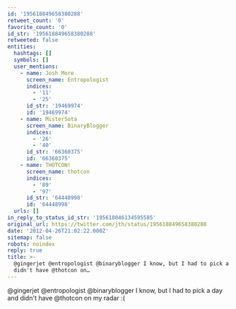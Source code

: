 ```yaml
---
id: '195618849658380288'
retweet_count: '0'
favorite_count: '0'
id_str: '195618849658380288'
retweeted: false
entities:
  hashtags: []
  symbols: []
  user_mentions:
    - name: Josh More
      screen_name: Entropologist
      indices:
        - '11'
        - '25'
      id_str: '19469974'
      id: '19469974'
    - name: MisterSota
      screen_name: BinaryBlogger
      indices:
        - '26'
        - '40'
      id_str: '66360375'
      id: '66360375'
    - name: THOTCON!
      screen_name: thotcon
      indices:
        - '89'
        - '97'
      id_str: '64448998'
      id: '64448998'
  urls: []
in_reply_to_status_id_str: '195618046134595585'
original_url: https://twitter.com/jth/status/195618849658380288
date: '2012-04-26T21:02:22.000Z'
sitemap: false
robots: noindex
reply: true
title: >-
  @gingerjet @entropologist @binaryblogger I know, but I had to pick a day and
  didn't have @thotcon on…
---
```


@gingerjet @entropologist @binaryblogger I know, but I had to pick a day and didn't have @thotcon on my radar :(